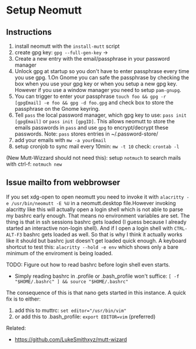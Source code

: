 # Setup Neomutt

## Instructions

1. install neomutt with the `install-mutt` script
1. create gpg key: `gpg --full-gen-key` -> 
1. Create a new entry with the email/passphrase in your password manager
1. Unlock gpg at startup so you don't have to enter passphrase every time you use gpg.
  1.On Gnome you can safe the passphrase by checking the box when you use your gpg key or when you setup a new gpg key.
  However if you use a window manager you need to setup `pam-gnupg`.
  2. You can trigger to enter your passphrase `touch foo && gpg -r [gpgEmail] -e foo && gpg -d foo.gpg` and check box to store the passphrase on the Gnome keyring.
2. Tell `pass` the local password manager, which gpg key to use: `pass init [gpgEmail]` or `pass init [gpgID]`. This allows neomutt to store the emails passwords in `pass` and use `gpg` to encrypt/decrypt these passwords. 
Note: `pass` stores entries in ~/.password-store/
4. add your emails with `mw -a yourEmail`
5. setup cronjob to sync mail every 10min: `mw -t 10` check:  `crontab -l`

(New Mutt-Wizzard should not need this): setup `notmuch` to search mails with ctrl-f: `notmuch new`

## Issue mailto from webbrowser

If you set xdg-open to open neomutt you need to invoke it with `alacritty -e /usr/bin/neomutt -E %U` in a neomutt.desktop file.However invoking alacritty like this will actually open a login shell which is not able to parse my bashrc early enough. That means no environment variables are set. The thing is that in ssh sessions bashrc gets loaded (I guess because I already started an interactive non-login shell). And if I open a login shell with `CTRL-ALT-F3` bashrc gets loaded as well.
So that is why I think it actually works like it should but bashrc just doesn't get loaded quick enough. A keyboard shortcut to test this: `alacritty --hold -e env` which shows only a bare minimum of the enviroment is being loaded.

TODO: Figure out how to read bashrc before login shell even starts.
* Simply reading bashrc in .profile or .bash_profile won't suffice: `[ -f "$HOME/.bashrc" ] && source "$HOME/.bashrc"`

The consequence of this is that nano gets started in this instance. A quick fix is to either:
1. add this to muttrc: `set editor="/usr/bin/vim"`
2. or add this to .bash_profile: `export EDITOR=vim` (preferred)

[mutt-wizzard]: <https://github.com/SimonWoodtli/dotfiles/blob/main/bin/install/popOS/install-mutt>

Related:

* <https://github.com/LukeSmithxyz/mutt-wizard>
